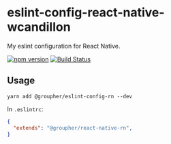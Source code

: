 # eslint-config-react-native-wcandillon
My eslint configuration for React Native.

[![npm version](https://badge.fury.io/js/%40groupher%2Feslint-config-rn.svg)](https://badge.fury.io/js/%40groupher%2Feslint-config-rn)
[![Build Status](https://travis-ci.org/groupher/eslint-config-rn.svg?branch=master)](https://travis-ci.org/groupher/eslint-config-rn)


## Usage

```
yarn add @groupher/eslint-config-rn --dev
```

In `.eslintrc`:

```json
{ 
  "extends": "@groupher/react-native-rn", 
} 
```

